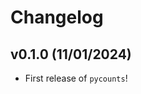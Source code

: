 # Changelog

<!--next-version-placeholder-->

## v0.1.0 (11/01/2024)

- First release of `pycounts`!